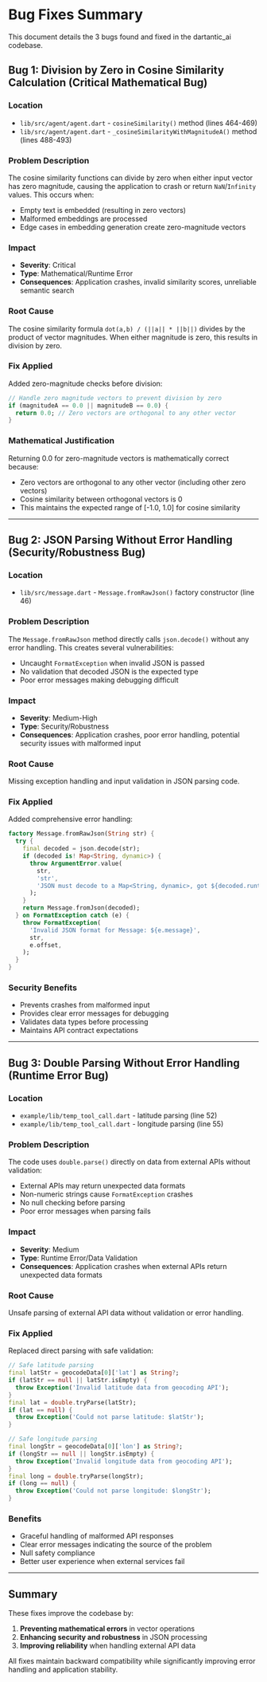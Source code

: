 # Bug Fixes Summary

This document details the 3 bugs found and fixed in the dartantic_ai codebase.

## Bug 1: Division by Zero in Cosine Similarity Calculation (Critical Mathematical Bug)

### Location
- `lib/src/agent/agent.dart` - `cosineSimilarity()` method (lines 464-469)
- `lib/src/agent/agent.dart` - `_cosineSimilarityWithMagnitudeA()` method (lines 488-493)

### Problem Description
The cosine similarity functions can divide by zero when either input vector has zero magnitude, causing the application to crash or return `NaN`/`Infinity` values. This occurs when:
- Empty text is embedded (resulting in zero vectors)
- Malformed embeddings are processed
- Edge cases in embedding generation create zero-magnitude vectors

### Impact
- **Severity**: Critical
- **Type**: Mathematical/Runtime Error
- **Consequences**: Application crashes, invalid similarity scores, unreliable semantic search

### Root Cause
The cosine similarity formula `dot(a,b) / (||a|| * ||b||)` divides by the product of vector magnitudes. When either magnitude is zero, this results in division by zero.

### Fix Applied
Added zero-magnitude checks before division:
```dart
// Handle zero magnitude vectors to prevent division by zero
if (magnitudeA == 0.0 || magnitudeB == 0.0) {
  return 0.0; // Zero vectors are orthogonal to any other vector
}
```

### Mathematical Justification
Returning 0.0 for zero-magnitude vectors is mathematically correct because:
- Zero vectors are orthogonal to any other vector (including other zero vectors)
- Cosine similarity between orthogonal vectors is 0
- This maintains the expected range of [-1.0, 1.0] for cosine similarity

---

## Bug 2: JSON Parsing Without Error Handling (Security/Robustness Bug)

### Location
- `lib/src/message.dart` - `Message.fromRawJson()` factory constructor (line 46)

### Problem Description
The `Message.fromRawJson` method directly calls `json.decode()` without any error handling. This creates several vulnerabilities:
- Uncaught `FormatException` when invalid JSON is passed
- No validation that decoded JSON is the expected type
- Poor error messages making debugging difficult

### Impact
- **Severity**: Medium-High
- **Type**: Security/Robustness
- **Consequences**: Application crashes, poor error handling, potential security issues with malformed input

### Root Cause
Missing exception handling and input validation in JSON parsing code.

### Fix Applied
Added comprehensive error handling:
```dart
factory Message.fromRawJson(String str) {
  try {
    final decoded = json.decode(str);
    if (decoded is! Map<String, dynamic>) {
      throw ArgumentError.value(
        str,
        'str',
        'JSON must decode to a Map<String, dynamic>, got ${decoded.runtimeType}',
      );
    }
    return Message.fromJson(decoded);
  } on FormatException catch (e) {
    throw FormatException(
      'Invalid JSON format for Message: ${e.message}',
      str,
      e.offset,
    );
  }
}
```

### Security Benefits
- Prevents crashes from malformed input
- Provides clear error messages for debugging
- Validates data types before processing
- Maintains API contract expectations

---

## Bug 3: Double Parsing Without Error Handling (Runtime Error Bug)

### Location
- `example/lib/temp_tool_call.dart` - latitude parsing (line 52)
- `example/lib/temp_tool_call.dart` - longitude parsing (line 55)

### Problem Description
The code uses `double.parse()` directly on data from external APIs without validation:
- External APIs may return unexpected data formats
- Non-numeric strings cause `FormatException` crashes
- No null checking before parsing
- Poor error messages when parsing fails

### Impact
- **Severity**: Medium
- **Type**: Runtime Error/Data Validation
- **Consequences**: Application crashes when external APIs return unexpected data formats

### Root Cause
Unsafe parsing of external API data without validation or error handling.

### Fix Applied
Replaced direct parsing with safe validation:
```dart
// Safe latitude parsing
final latStr = geocodeData[0]['lat'] as String?;
if (latStr == null || latStr.isEmpty) {
  throw Exception('Invalid latitude data from geocoding API');
}
final lat = double.tryParse(latStr);
if (lat == null) {
  throw Exception('Could not parse latitude: $latStr');
}

// Safe longitude parsing
final longStr = geocodeData[0]['lon'] as String?;
if (longStr == null || longStr.isEmpty) {
  throw Exception('Invalid longitude data from geocoding API');
}
final long = double.tryParse(longStr);
if (long == null) {
  throw Exception('Could not parse longitude: $longStr');
}
```

### Benefits
- Graceful handling of malformed API responses
- Clear error messages indicating the source of the problem
- Null safety compliance
- Better user experience when external services fail

---

## Summary

These fixes improve the codebase by:
1. **Preventing mathematical errors** in vector operations
2. **Enhancing security and robustness** in JSON processing
3. **Improving reliability** when handling external API data

All fixes maintain backward compatibility while significantly improving error handling and application stability.